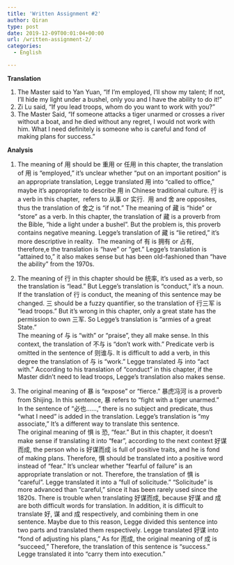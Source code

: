 ```yaml
---
title: 'Written Assignment #2'
author: Qiran
type: post
date: 2019-12-09T00:01:04+00:00
url: /written-assignment-2/
categories:
  - English

---
```

**Translation**  
1. The Master said to Yan Yuan, “If I’m employed, I’ll show my talent; If not, I’ll hide my light under a bushel, only you and I have the ability to do it!”  
2. Zi Lu said, “If you lead troops, whom do you want to work with you?”   
3. The Master Said, “If someone attacks a tiger unarmed or crosses a river without a boat, and he died without any regret, I would not work with him. What I need definitely is someone who is careful and fond of making plans for success.”

**Analysis**

1. The meaning of 用 should be 重用 or 任用 in this chapter, the translation of 用 is “employed,” it’s unclear whether “put on an important position” is an appropriate translation, Legge translated 用 into “called to office,” maybe it’s appropriate to describe 用 in Chinese traditional culture. 行 is a verb in this chapter,  refers to 从事 or 实行.  用 and 舍 are opposites, thus the translation of 舍之 is “if not.” The meaning of 藏 is “hide” or “store” as a verb. In this chapter, the translation of 藏 is a proverb from the Bible, “hide a light under a bushel”. But the problem is, this proverb contains negative meaning. Legge’s translation of 藏 is “lie retired,” it’s more descriptive in reality.  The meaning of 有 is 拥有 or 占有, therefore,e the translation is “have” or “get.” Legge’s translation is “attained to,” it also makes sense but has been old-fashioned than “have the ability” from the 1970s.

2. The meaning of 行 in this chapter should be 统率, it’s used as a verb, so the translation is “lead.” But Legge’s translation is “conduct,” it’s a noun. If the translation of 行 is conduct, the meaning of this sentence may be changed. 三 should be a fuzzy quantifier, so the translation of 行三军 is “lead troops.” But it’s wrong in this chapter, only a great state has the permission to own 三军. So Legge’s translation is “armies of a great State.”  
The meaning of 与 is “with” or “praise”, they all make sense. In this context, the translation of 不与 is “don’t work with.” Predicate verb is omitted in the sentence of 则谁与. It is difficult to add a verb, in this degree the translation of 与 is “work.” Legge translated 与 into “act with.” According to his translation of “conduct” in this chapter, if the Master didn’t need to lead troops, Legge’s translation also makes sense.

3. The original meaning of 暴 is “expose” or “fierce.” 暴虎冯河 is a proverb from Shijing. In this sentence, 暴 refers to “fight with a tiger unarmed.”  
In the sentence of “必也……,” there is no subject and predicate, thus “what I need” is added in the translation. Legge’s translation is “my associate,” It’s a different way to translate this sentence.  
The original meaning of 惧 is 恐, “fear.” But in this chapter, it doesn’t make sense if translating it into “fear”, according to the next context 好谋而成, the person who is 好谋而成 is full of positive traits, and he is fond of making plans. Therefore, 惧 should be translated into a positive word instead of “fear.” It’s unclear whether “fearful of failure” is an appropriate translation or not. Therefore, the translation of 惧 is “careful”. Legge translated it into a “full of solicitude.” “Solicitude” is more advanced than “careful,” since it has been rarely used since the 1820s. There is trouble when translating 好谋而成, because 好谋 and 成 are both difficult words for translation. In addition, it is difficult to translate 好, 谋 and 成 respectively, and combining them in one sentence. Maybe due to this reason, Legge divided this sentence into two parts and translated them respectively. Legge translated 好谋 into “fond of adjusting his plans,” As for 而成, the original meaning of 成 is “succeed,” Therefore, the translation of this sentence is “success.” Legge translated it into “carry them into execution.”